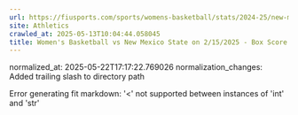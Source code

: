 ```yaml
---
url: https://fiusports.com/sports/womens-basketball/stats/2024-25/new-mexico-state/boxscore/12642/
site: Athletics
crawled_at: 2025-05-13T10:04:44.058045
title: Women's Basketball vs New Mexico State on 2/15/2025 - Box Score - FIU Athletics
---
```

normalized_at: 2025-05-22T17:17:22.769026
normalization_changes: Added trailing slash to directory path

Error generating fit markdown: '<' not supported between instances of 'int' and 'str'